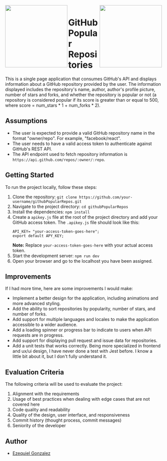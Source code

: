 <img src="https://github.com/Pilag6/githubPopularRepos/assets/79191808/269e4993-5579-41f8-8bbb-c89188498a85" align="left" width="200px">

<img src="https://github.com/Pilag6/githubPopularRepos/assets/79191808/0867a56d-c6b0-44cb-9035-5410a6de5b9d" align="right" width="200px">



# GitHub Popular Repositories

This is a single page application that consumes GitHub's API and displays information about a GitHub repository provided by the user. The information displayed includes the repository's name, author, author's profile picture, number of stars and forks, and whether the repository is popular or not (a repository is considered popular if its score is greater than or equal to 500, where score = num_stars * 1 + num_forks * 2).

## Assumptions

- The user is expected to provide a valid GitHub repository name in the format "owner/repo". For example, "facebook/react".
- The user needs to have a valid access token to authenticate against GitHub's REST API.
- The API endpoint used to fetch repository information is `https://api.github.com/repos/:owner/:repo`.

## Getting Started

To run the project locally, follow these steps:

1. Clone the repository: `git clone https://github.com/your-username/githubPopularRepos.git`
2. Navigate to the project directory: `cd githubPopularRepos`
3. Install the dependencies: `npm install`
4. Create a `apikey.js` file at the root of the project directory and add your GitHub access token. The `.apikey.js` file should look like this:
   ```
   API_KEY= "your-access-token-goes-here";
   export default APY_KEY;
   ```
   **Note:** Replace `your-access-token-goes-here` with your actual access token.
5. Start the development server: `npm run dev`
6. Open your browser and go to the localhost you have been assigned.

## Improvements

If I had more time, here are some improvements I would make:

- Implement a better design for the application, including animations and more advanced styling.
- Add the ability to sort repositories by popularity, number of stars, and number of forks.
- Add support for multiple languages and locales to make the application accessible to a wider audience.
- Add a loading spinner or progress bar to indicate to users when API requests are in progress.
- Add support for displaying pull request and issue data for repositories.
- Add a unit tests that works correctly. Being more specialized in frontend and ux/ui design, I have never done a test with Jest before. I know a little bit about it, but I don't fully understand it.

## Evaluation Criteria

The following criteria will be used to evaluate the project:

1. Alignment with the requirements
2. Usage of best practices when dealing with edge cases that are not covered here
3. Code quality and readability
4. Quality of the design, user interface, and responsiveness
5. Commit history (thought process, commit messages)
6. Seniority of the developer

## Author

- [Ezequiel Gonzalez](https://github.com/Pilag6)
